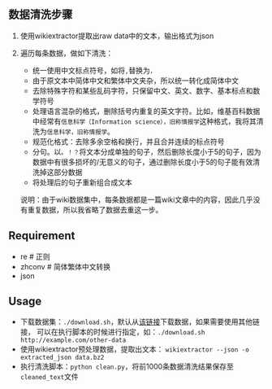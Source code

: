 ## 数据清洗步骤

1. 使用wikiextractor提取出raw data中的文本，输出格式为json

2. 遍历每条数据，做如下清洗：

   - 统一使用中文标点符号，如将`,`替换为`，`
   - 由于原文本中简体中文和繁体中文夹杂，所以统一转化成简体中文
   - 去除特殊字符和某些乱码字符，只保留中文、英文、数字、基本标点和数学符号
   - 处理语言混杂的格式，删除括号内重复的英文字符。比如，维基百科数据中经常有`信息科学（Information science），旧称情报学`这种格式，我将其清洗为`信息科学，旧称情报学`。
   - 规范化格式：去除多余空格和换行，并且合并连续的标点符号
   - 分句。以`。！？`将文本分成单独的句子，然后删除长度小于5的句子，因为数据中有很多损坏的/无意义的句子，通过删除长度小于5的句子能有效清洗掉这部分数据
   - 将处理后的句子重新组合成文本

   说明：由于wiki数据集中，每条数据都是一篇wiki文章中的内容，因此几乎没有重复数据，所以我省略了数据去重这一步。

## Requirement

- re            # 正则
- zhconv   # 简体繁体中文转换
- json 

## Usage

- 下载数据集：`./download.sh`，默认从[该链接](https://dumps.wikimedia.org/zhwiki/20250201/zhwiki-20250201-pages-articles-multistream1.xml-p1p187712.bz2)下载数据，如果需要使用其他链接， 可以在执行脚本的时候进行指定，如：`./download.sh http://example.com/other-data`
- 使用wikiextractor预处理数据，提取出文本： `wikiextractor --json -o extracted_json data.bz2`
- 执行清洗脚本：`python clean.py`，将前1000条数据清洗结果保存至`cleaned_text`文件
